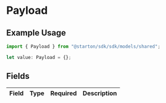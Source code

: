 # Payload

## Example Usage

```typescript
import { Payload } from "@starton/sdk/sdk/models/shared";

let value: Payload = {};
```

## Fields

| Field       | Type        | Required    | Description |
| ----------- | ----------- | ----------- | ----------- |